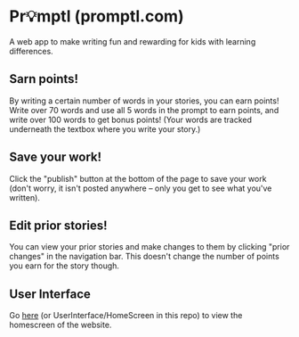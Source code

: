 # Pr💡mptl (promptl.com)
A web app to make writing fun and rewarding for kids with learning differences.

## Sarn points!
By writing a certain number of words in your stories, you can earn points! Write over 70 words and use all 5 words in the prompt to earn points, and write over 100 words to get bonus points! (Your words are tracked underneath the textbox where you write your story.)

## Save your work!
Click the "publish" button at the bottom of the page to save your work (don't worry, it isn't posted anywhere – only you get to see what you've written).

## Edit prior stories!
You can view your prior stories and make changes to them by clicking "prior changes" in the navigation bar. This doesn't change the number of points you earn for the story though.

## User Interface
Go [here](https://github.com/zcoder365/promptl/blob/main/UserInterface/Screenshot%202024-12-05%20at%204.17.10%E2%80%AFPM.png) (or UserInterface/HomeScreen in this repo) to view the homescreen of the website.